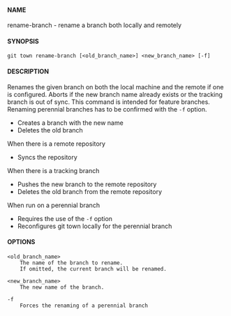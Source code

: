 #### NAME

rename-branch - rename a branch both locally and remotely

#### SYNOPSIS

```
git town rename-branch [<old_branch_name>] <new_branch_name> [-f]
```

#### DESCRIPTION

Renames the given branch on both the local machine and the remote if one is configured.
Aborts if the new branch name already exists or the tracking branch is out of sync.
This command is intended for feature branches. Renaming perennial branches has to be confirmed with the `-f` option.

* Creates a branch with the new name
* Deletes the old branch

When there is a remote repository

* Syncs the repository

When there is a tracking branch

* Pushes the new branch to the remote repository
* Deletes the old branch from the remote repository

When run on a perennial branch

* Requires the use of the `-f` option
* Reconfigures git town locally for the perennial branch

#### OPTIONS

```
<old_branch_name>
    The name of the branch to rename.
    If omitted, the current branch will be renamed.

<new_branch_name>
    The new name of the branch.

-f
    Forces the renaming of a perennial branch
```

